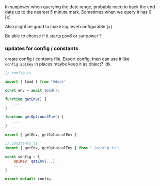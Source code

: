 ### 

In sunpower when querying the date range, probably need to back the end date up
to the nearest 5 minute mark. Sometimes when we query it has 0 [x]

Also might be good to make log level configurable [x]

Be able to choose if it starts psv6 or sunpower ?

### updates for config / constants

create config / contants file. Export config, then can use it like
`config.apiKey` in places maybe keep it as object? idk

```javascript
// config.ts

import { load } from '#deps'

const env = await load();

function getEnv() {
    ...
}

function getOptionalEnv() {
    ...
}

export { getEnv, getOptionalEnv }
```

```javascript
// constants.ts
import { getEnv, getOptionalEnv } from "./config.ts";

const config = {
    apiKey: getEnv(...),
    ...
}

export default config
```

